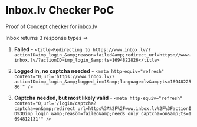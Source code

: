 # Inbox.lv Checker PoC

Proof of Concept checker for inbox.lv

Inbox returns 3 response types =>

1. **Failed** -
   `<title>Redirecting to https://www.inbox.lv/?actionID=imp_login_&amp;reason=failed&amp;redirect_url=https://www.inbox.lv/?actionID=imp_login_&amp;ts=1694822826</title>`

2. **Logged in, no captcha needed** - 
   `<meta http-equiv="refresh" content="0;url='https://www.inbox.lv/?actionID=imp_login_&amp;logged_in=1&amp;language=lv&amp;ts=1694822586'" />`

3. **Captcha needed, but most likely valid** -
   `<meta http-equiv="refresh" content="0;url='/login/captcha?captcha=on&amp;redirect_url=https%3A%2F%2Fwww.inbox.lv%2F%3FactionID%3Dimp_login_&amp;reason=failed&amp;needs_only_captcha=on&amp;ts=1694812131'" />`

